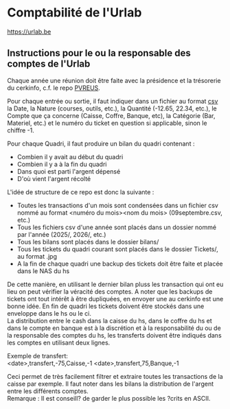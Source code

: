 # Comptabilité de l'Urlab

<https://urlab.be>  
  
## Instructions pour le ou la responsable des comptes de l'Urlab

Chaque année une réunion doit être faite avec la présidence et la trésorerie du cerkinfo, c.f. le repo [PVREUS](https://github.com/urlab/PVREUS).  
  
Pour chaque entrée ou sortie, il faut indiquer dans un fichier au format [csv](https://www.rfc-editor.org/rfc/rfc4180) la Date, la Nature (courses, outils, etc.), la Quantité (-12.65, 22.34, etc.), le Compte que ça concerne (Caisse, Coffre, Banque, etc), la Catégorie (Bar, Materiel, etc.) et le numéro du ticket en question si applicable, sinon le chiffre -1.  
  
Pour chaque Quadri, il faut produire un bilan du quadri contenant :
- Combien il y avait au début du quadri
- Combien il y a à la fin du quadri
- Dans quoi est parti l'argent dépensé
- D'où vient l'argent récolté
  
L'idée de structure de ce repo est donc la suivante :
- Toutes les transactions d'un mois sont condensées dans un fichier csv nommé au format \<numéro du mois\>\<nom du mois\> (09septembre.csv, etc.)
- Tous les fichiers csv d'une année sont placés dans un dossier nommé par l'année (2025/, 2026/, etc.)
- Tous les bilans sont placés dans le dossier bilans/
- Tous les tickets du quadri courant sont placés dans le dossier Tickets/, au format .jpg
- A la fin de chaque quadri une backup des tickets doit être faite et placée dans le NAS du hs
  
De cette manière, en utilisant le dernier bilan pluss les transaction qui ont eu lieu on peut vérifier la véracité des comptes. A noter que les backups de tickets ont tout intérêt à être dupliquées, en envoyer une au cerkinfo est une bonne idée. En fin de quadri les tickets doivent être stockés dans une enveloppe dans le hs ou le ci.  
La distribution entre le cash dans la caisse du hs, dans le coffre du hs et dans le compte en banque est à la discrétion et à la responsabilité du ou de la responsable des comptes du hs, les transferts doivent être indiqués dans les comptes en utilisant deux lignes.  

Exemple de transfert:  
\<date\>,transfert,-75,Caisse,-1
\<date\>,transfert,75,Banque,-1

Ceci permet de très facilement filtrer et extraire toutes les transactions de la caisse par exemple. Il faut noter dans les bilans la distribution de l'argent entre les différents comptes.  
Remarque : Il est conseill? de garder le plus possible les ?crits en ASCII.  

